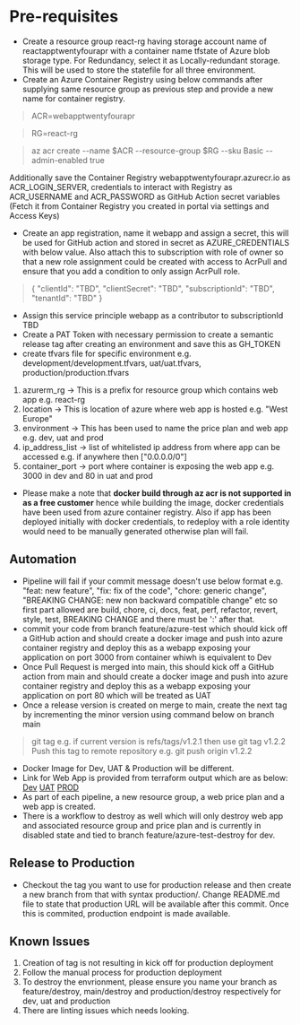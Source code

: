 # Pre-requisites
- Create a resource group react-rg having storage account name of reactapptwentyfourapr with a container name tfstate of Azure blob storage type. For Redundancy, select it as Locally-redundant storage. This will be used to store the statefile for all three environment.
- Create an Azure Container Registry using below commands after supplying same resource group as previous step and provide a new name for container registry.

>ACR=webapptwentyfourapr
<!-- markdownlint-disable -->

<!-- markdownlint-restore -->
>RG=react-rg
<!-- markdownlint-disable -->

<!-- markdownlint-restore -->
>az acr create --name $ACR --resource-group $RG --sku Basic --admin-enabled true

Additionally save the Container Registry webapptwentyfourapr.azurecr.io as ACR_LOGIN_SERVER, credentials to interact with Registry as ACR_USERNAME and ACR_PASSWORD as GitHub Action secret variables (Fetch it from Container Registry you created in portal via settings and Access Keys)

- Create an app registration, name it webapp and assign a secret, this will be used for GitHub action and stored in secret as AZURE_CREDENTIALS with below value. Also attach this to subscription with role of owner so that a new role assignment could be created with access to AcrPull and ensure that you add a condition to only assign AcrPull role.

>{
>"clientId": "TBD",
>"clientSecret": "TBD",
>"subscriptionId": "TBD",
>"tenantId": "TBD"
>}
- Assign this service principle webapp as a contributor to subscriptionId TBD
- Create a PAT Token with necessary permission to create a semantic release tag after creating an environment and save this as GH_TOKEN
- create tfvars file for specific environment e.g. development/development.tfvars, uat/uat.tfvars, production/production.tfvars
1. azurerm_rg -> This is a prefix for resource group which contains web app e.g. react-rg
2. location -> This is location of azure where web app is hosted  e.g. "West Europe"
3. environment -> This has been used to name the price plan and web app e.g. dev, uat and prod
4. ip_address_list -> list of whitelisted ip address from where app can be accessed e.g. if anywhere then ["0.0.0.0/0"]
5. container_port -> port where container is exposing the web app e.g. 3000 in dev and 80 in uat and prod
- Please make a note that **docker build through az acr is not supported in as a free customer** hence while building the image, docker credentials have been used from azure container registry. Also if app has been deployed initially with docker credentials, to redeploy with a role identity would need to be manually generated otherwise plan will fail.
## Automation
- Pipeline will fail if your commit message doesn't use below format e.g. "feat: new feature", "fix: fix of the code", "chore: generic change", "BREAKING CHANGE: new non backward compatible change" etc so first part allowed are build, chore, ci, docs, feat, perf, refactor, revert, style, test, BREAKING CHANGE and there must be ':' after that.
- commit your code from branch feature/azure-test which should kick off a GitHub action and should create a docker image and push into azure container registry and deploy this as a webapp exposing your application on port 3000 from container whiwh is equivalent to Dev
- Once Pull Request is merged into main, this should kick off a GitHub action from main and should create a docker image and push into azure container registry and deploy this as a webapp exposing your application on port 80 which will be treated as UAT
- Once a release version is created on merge to main, create the next tag by incrementing the minor version using command below on branch main
>git tag <next minor version> e.g. if current version is refs/tags/v1.2.1 then use git tag v1.2.2
>Push this tag to remote repository e.g. git push origin v1.2.2
- Docker Image for Dev, UAT & Production will be different. 
- Link for Web App is provided from terraform output which are as below:
[Dev](https://react-container-app-59b2a58c9381f0f8-dev.azurewebsites.net)
[UAT](https://react-container-app-2591d109a443d2c3-uat.azurewebsites.net)
[PROD](https://react-container-app-599bfb95f76fa8b8-prod.azurewebsites.net)
- As part of each pipeline, a new resource group, a web price plan and a web app is created.
- There is a workflow to destroy as well which will only destroy web app and associated resource group and price plan and is currently in disabled state and tied to branch feature/azure-test-destroy for dev.
## Release to Production
- Checkout the tag you want to use for production release and then create a new branch from that with syntax production/<descriptivetext>. Change README.md file to state that production URL will be available after this commit. Once this is commited, production endpoint is made available.
## Known Issues
1. Creation of tag is not resulting in kick off for production deployment
2. Follow the manual process for production deployment
3. To destroy the envrionment, please ensure you name your branch as feature/destroy, main/destroy and production/destroy respectively for dev, uat and production
4. There are linting issues which needs looking.
